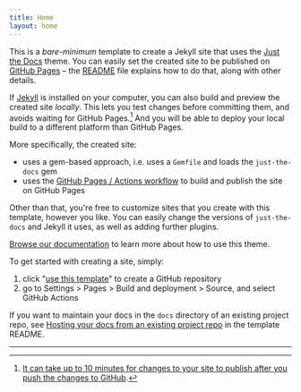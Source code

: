 ```yaml
---
title: Home
layout: home
---
```


This is a *bare-minimum* template to create a Jekyll site that uses the [Just the Docs] theme. You can easily set the created site to be published on [GitHub Pages] – the [README] file explains how to do that, along with other details.

If [Jekyll] is installed on your computer, you can also build and preview the created site *locally*. This lets you test changes before committing them, and avoids waiting for GitHub Pages.[^1] And you will be able to deploy your local build to a different platform than GitHub Pages.

More specifically, the created site:

- uses a gem-based approach, i.e. uses a `Gemfile` and loads the `just-the-docs` gem
- uses the [GitHub Pages / Actions workflow] to build and publish the site on GitHub Pages

Other than that, you're free to customize sites that you create with this template, however you like. You can easily change the versions of `just-the-docs` and Jekyll it uses, as well as adding further plugins.

[Browse our documentation][Just the Docs] to learn more about how to use this theme.

To get started with creating a site, simply:

1. click "[use this template]" to create a GitHub repository
2. go to Settings > Pages > Build and deployment > Source, and select GitHub Actions

If you want to maintain your docs in the `docs` directory of an existing project repo, see [Hosting your docs from an existing project repo](https://github.com/just-the-docs/just-the-docs-template/blob/main/README.md#hosting-your-docs-from-an-existing-project-repo) in the template README.

<script src="https://cdn.jsdelivr.net/npm/chart.js"></script>

<div style="width: 50%">
  <canvas id="canvas" height="450" width="600"></canvas>
</div>

<script>
  // Use Liquid to pass the JSON data from _data/chart_data.json
  var chartData = {
    labels: {{ site.data.chart_data.labels | jsonify }},
    datasets: [
      {
        label: {{ site.data.chart_data.datasets[0].label | jsonify }},
        data: {{ site.data.chart_data.datasets[0].data | jsonify }},
      },
      {
        label: {{ site.data.chart_data.datasets[1].label | jsonify }},
        data: {{ site.data.chart_data.datasets[1].data | jsonify }},
      }
    ]
  };

  console.log(chartData); // Debugging step

  window.onload = function () {
    var ctx = document.getElementById("canvas").getContext("2d");
    if (!ctx) {
      console.error("Canvas context is not available.");
      return;
    }
    var myLineChart = new Chart(ctx, {
      type: 'line',
      data: chartData,
      options: {
        responsive: true,
      }
    });
  };
</script>


----

[^1]: [It can take up to 10 minutes for changes to your site to publish after you push the changes to GitHub](https://docs.github.com/en/pages/setting-up-a-github-pages-site-with-jekyll/creating-a-github-pages-site-with-jekyll#creating-your-site).

[Just the Docs]: https://just-the-docs.github.io/just-the-docs/
[GitHub Pages]: https://docs.github.com/en/pages
[README]: https://github.com/just-the-docs/just-the-docs-template/blob/main/README.md
[Jekyll]: https://jekyllrb.com
[GitHub Pages / Actions workflow]: https://github.blog/changelog/2022-07-27-github-pages-custom-github-actions-workflows-beta/
[use this template]: https://github.com/just-the-docs/just-the-docs-template/generate
